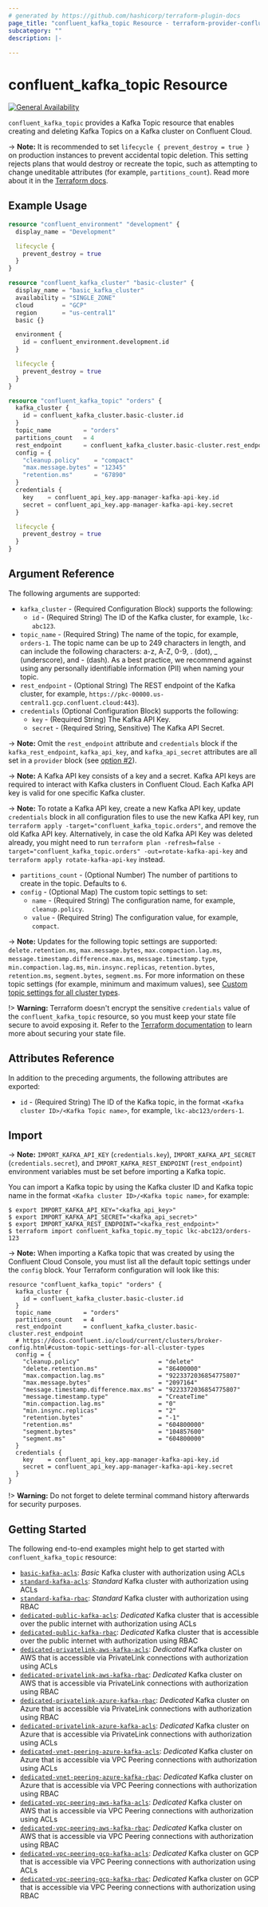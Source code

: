 ```yaml
---
# generated by https://github.com/hashicorp/terraform-plugin-docs
page_title: "confluent_kafka_topic Resource - terraform-provider-confluent"
subcategory: ""
description: |-
  
---
```


# confluent_kafka_topic Resource

[![General Availability](https://img.shields.io/badge/Lifecycle%20Stage-General%20Availability-%2345c6e8)](https://docs.confluent.io/cloud/current/api.html#section/Versioning/API-Lifecycle-Policy)

`confluent_kafka_topic` provides a Kafka Topic resource that enables creating and deleting Kafka Topics on a Kafka cluster on Confluent Cloud.

-> **Note:** It is recommended to set `lifecycle { prevent_destroy = true }` on production instances to prevent accidental topic deletion. This setting rejects plans that would destroy or recreate the topic, such as attempting to change uneditable attributes (for example, `partitions_count`). Read more about it in the [Terraform docs](https://www.terraform.io/language/meta-arguments/lifecycle#prevent_destroy).

## Example Usage

```terraform
resource "confluent_environment" "development" {
  display_name = "Development"

  lifecycle {
    prevent_destroy = true
  }
}

resource "confluent_kafka_cluster" "basic-cluster" {
  display_name = "basic_kafka_cluster"
  availability = "SINGLE_ZONE"
  cloud        = "GCP"
  region       = "us-central1"
  basic {}

  environment {
    id = confluent_environment.development.id
  }

  lifecycle {
    prevent_destroy = true
  }
}

resource "confluent_kafka_topic" "orders" {
  kafka_cluster {
    id = confluent_kafka_cluster.basic-cluster.id
  }
  topic_name         = "orders"
  partitions_count   = 4
  rest_endpoint      = confluent_kafka_cluster.basic-cluster.rest_endpoint
  config = {
    "cleanup.policy"    = "compact"
    "max.message.bytes" = "12345"
    "retention.ms"      = "67890"
  }
  credentials {
    key    = confluent_api_key.app-manager-kafka-api-key.id
    secret = confluent_api_key.app-manager-kafka-api-key.secret
  }

  lifecycle {
    prevent_destroy = true
  }
}
```

<!-- schema generated by tfplugindocs -->
## Argument Reference

The following arguments are supported:

- `kafka_cluster` - (Required Configuration Block) supports the following:
    - `id` - (Required String) The ID of the Kafka cluster, for example, `lkc-abc123`.
- `topic_name` - (Required String) The name of the topic, for example, `orders-1`. The topic name can be up to 249 characters in length, and can include the following characters: a-z, A-Z, 0-9, . (dot), _ (underscore), and - (dash). As a best practice, we recommend against using any personally identifiable information (PII) when naming your topic.
- `rest_endpoint` - (Optional String) The REST endpoint of the Kafka cluster, for example, `https://pkc-00000.us-central1.gcp.confluent.cloud:443`).
- `credentials` (Optional Configuration Block) supports the following:
    - `key` - (Required String) The Kafka API Key.
    - `secret` - (Required String, Sensitive) The Kafka API Secret.

-> **Note:** Omit the `rest_endpoint` attribute and `credentials` block if the `kafka_rest_endpoint`, `kafka_api_key`, and `kafka_api_secret` attributes are all set in a `provider` block (see [option #2](https://registry.terraform.io/providers/confluentinc/confluent/latest/docs#example-usage)).

-> **Note:** A Kafka API key consists of a key and a secret. Kafka API keys are required to interact with Kafka clusters in Confluent Cloud. Each Kafka API key is valid for one specific Kafka cluster.

-> **Note:** To rotate a Kafka API key, create a new Kafka API key, update `credentials` block in all configuration files to use the new Kafka API key, run `terraform apply -target="confluent_kafka_topic.orders"`, and remove the old Kafka API key. Alternatively, in case the old Kafka API Key was deleted already, you might need to run `terraform plan -refresh=false -target="confluent_kafka_topic.orders" -out=rotate-kafka-api-key` and `terraform apply rotate-kafka-api-key` instead.

- `partitions_count` - (Optional Number) The number of partitions to create in the topic. Defaults to `6`.
- `config` - (Optional Map) The custom topic settings to set:
    - `name` - (Required String) The configuration name, for example, `cleanup.policy`.
    - `value` - (Required String) The configuration value, for example, `compact`.

-> **Note:** Updates for the following topic settings are supported: `delete.retention.ms`,
             `max.message.bytes`, `max.compaction.lag.ms`, `message.timestamp.difference.max.ms`, `message.timestamp.type`,
             `min.compaction.lag.ms`, `min.insync.replicas`, `retention.bytes`, `retention.ms`, `segment.bytes`, `segment.ms`.
             For more information on these topic settings (for example, minimum and maximum values), see [Custom topic settings for all cluster types](https://docs.confluent.io/cloud/current/clusters/broker-config.html#custom-topic-settings-for-all-cluster-types).

!> **Warning:** Terraform doesn't encrypt the sensitive `credentials` value of the `confluent_kafka_topic` resource, so you must keep your state file secure to avoid exposing it. Refer to the [Terraform documentation](https://www.terraform.io/docs/language/state/sensitive-data.html) to learn more about securing your state file.

## Attributes Reference

In addition to the preceding arguments, the following attributes are exported:

- `id` - (Required String) The ID of the Kafka topic, in the format `<Kafka cluster ID>/<Kafka Topic name>`, for example, `lkc-abc123/orders-1`.

## Import

-> **Note:** `IMPORT_KAFKA_API_KEY` (`credentials.key`), `IMPORT_KAFKA_API_SECRET` (`credentials.secret`), and `IMPORT_KAFKA_REST_ENDPOINT` (`rest_endpoint`) environment variables must be set before importing a Kafka topic.

You can import a Kafka topic by using the Kafka cluster ID and Kafka topic name in the format `<Kafka cluster ID>/<Kafka topic name>`, for example:

```shell
$ export IMPORT_KAFKA_API_KEY="<kafka_api_key>"
$ export IMPORT_KAFKA_API_SECRET="<kafka_api_secret>"
$ export IMPORT_KAFKA_REST_ENDPOINT="<kafka_rest_endpoint>"
$ terraform import confluent_kafka_topic.my_topic lkc-abc123/orders-123
```

-> **Note:** When importing a Kafka topic that was created by using the Confluent Cloud Console, you must list all the default topic settings under the `config` block. Your Terraform configuration will look like this:
```
resource "confluent_kafka_topic" "orders" {
  kafka_cluster {
    id = confluent_kafka_cluster.basic-cluster.id
  }
  topic_name         = "orders"
  partitions_count   = 4
  rest_endpoint      = confluent_kafka_cluster.basic-cluster.rest_endpoint
  # https://docs.confluent.io/cloud/current/clusters/broker-config.html#custom-topic-settings-for-all-cluster-types
  config = {
    "cleanup.policy"                      = "delete"
    "delete.retention.ms"                 = "86400000"
    "max.compaction.lag.ms"               = "9223372036854775807"
    "max.message.bytes"                   = "2097164"
    "message.timestamp.difference.max.ms" = "9223372036854775807"
    "message.timestamp.type"              = "CreateTime"
    "min.compaction.lag.ms"               = "0"
    "min.insync.replicas"                 = "2"
    "retention.bytes"                     = "-1"
    "retention.ms"                        = "604800000"
    "segment.bytes"                       = "104857600"
    "segment.ms"                          = "604800000"
  }
  credentials {
    key    = confluent_api_key.app-manager-kafka-api-key.id
    secret = confluent_api_key.app-manager-kafka-api-key.secret
  }
}
```

!> **Warning:** Do not forget to delete terminal command history afterwards for security purposes.

## Getting Started
The following end-to-end examples might help to get started with `confluent_kafka_topic` resource:
  * [`basic-kafka-acls`](https://github.com/confluentinc/terraform-provider-confluent/tree/master/examples/configurations/basic-kafka-acls): _Basic_ Kafka cluster with authorization using ACLs
  * [`standard-kafka-acls`](https://github.com/confluentinc/terraform-provider-confluent/tree/master/examples/configurations/standard-kafka-acls): _Standard_ Kafka cluster with authorization using ACLs
  * [`standard-kafka-rbac`](https://github.com/confluentinc/terraform-provider-confluent/tree/master/examples/configurations/standard-kafka-rbac): _Standard_ Kafka cluster with authorization using RBAC
  * [`dedicated-public-kafka-acls`](https://github.com/confluentinc/terraform-provider-confluent/tree/master/examples/configurations/dedicated-public-kafka-acls): _Dedicated_ Kafka cluster that is accessible over the public internet with authorization using ACLs
  * [`dedicated-public-kafka-rbac`](https://github.com/confluentinc/terraform-provider-confluent/tree/master/examples/configurations/dedicated-public-kafka-rbac): _Dedicated_ Kafka cluster that is accessible over the public internet with authorization using RBAC
  * [`dedicated-privatelink-aws-kafka-acls`](https://github.com/confluentinc/terraform-provider-confluent/tree/master/examples/configurations/dedicated-privatelink-aws-kafka-acls): _Dedicated_ Kafka cluster on AWS that is accessible via PrivateLink connections with authorization using ACLs
  * [`dedicated-privatelink-aws-kafka-rbac`](https://github.com/confluentinc/terraform-provider-confluent/tree/master/examples/configurations/dedicated-privatelink-aws-kafka-rbac): _Dedicated_ Kafka cluster on AWS that is accessible via PrivateLink connections with authorization using RBAC
  * [`dedicated-privatelink-azure-kafka-rbac`](https://github.com/confluentinc/terraform-provider-confluent/tree/master/examples/configurations/dedicated-privatelink-azure-kafka-rbac): _Dedicated_ Kafka cluster on Azure that is accessible via PrivateLink connections with authorization using RBAC
  * [`dedicated-privatelink-azure-kafka-acls`](https://github.com/confluentinc/terraform-provider-confluent/tree/master/examples/configurations/dedicated-privatelink-azure-kafka-acls): _Dedicated_ Kafka cluster on Azure that is accessible via PrivateLink connections with authorization using ACLs
  * [`dedicated-vnet-peering-azure-kafka-acls`](https://github.com/confluentinc/terraform-provider-confluent/tree/master/examples/configurations/dedicated-vnet-peering-azure-kafka-acls): _Dedicated_ Kafka cluster on Azure that is accessible via VPC Peering connections with authorization using ACLs
  * [`dedicated-vnet-peering-azure-kafka-rbac`](https://github.com/confluentinc/terraform-provider-confluent/tree/master/examples/configurations/dedicated-vnet-peering-azure-kafka-rbac): _Dedicated_ Kafka cluster on Azure that is accessible via VPC Peering connections with authorization using RBAC
  * [`dedicated-vpc-peering-aws-kafka-acls`](https://github.com/confluentinc/terraform-provider-confluent/tree/master/examples/configurations/dedicated-vpc-peering-aws-kafka-acls): _Dedicated_ Kafka cluster on AWS that is accessible via VPC Peering connections with authorization using ACLs
  * [`dedicated-vpc-peering-aws-kafka-rbac`](https://github.com/confluentinc/terraform-provider-confluent/tree/master/examples/configurations/dedicated-vpc-peering-aws-kafka-rbac): _Dedicated_ Kafka cluster on AWS that is accessible via VPC Peering connections with authorization using RBAC
  * [`dedicated-vpc-peering-gcp-kafka-acls`](https://github.com/confluentinc/terraform-provider-confluent/tree/master/examples/configurations/dedicated-vpc-peering-gcp-kafka-acls): _Dedicated_ Kafka cluster on GCP that is accessible via VPC Peering connections with authorization using ACLs
  * [`dedicated-vpc-peering-gcp-kafka-rbac`](https://github.com/confluentinc/terraform-provider-confluent/tree/master/examples/configurations/dedicated-vpc-peering-gcp-kafka-rbac): _Dedicated_ Kafka cluster on GCP that is accessible via VPC Peering connections with authorization using RBAC
